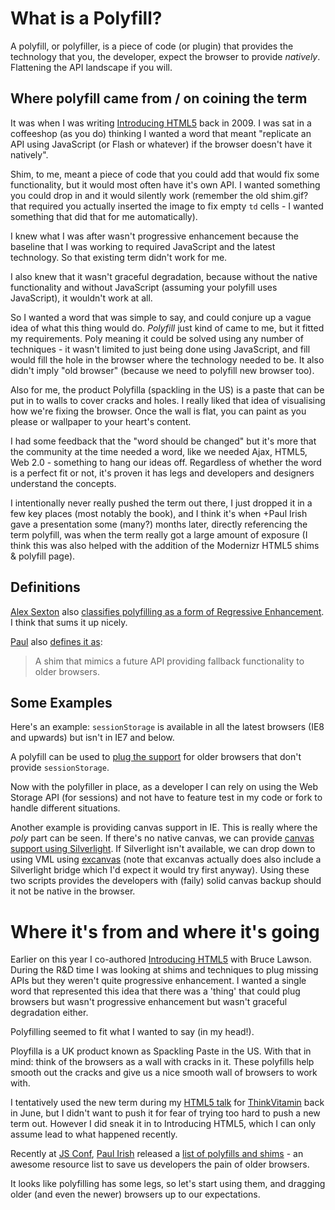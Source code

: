 # What is a Polyfill?

A polyfill, or polyfiller, is a piece of code (or plugin) that provides the technology that you, the developer, expect the browser to provide *natively*. Flattening the API landscape if you will.

<!--more-->

## Where polyfill came from / on coining the term

It was when I was writing [Introducing HTML5](http://introducinghtml5.com) back in 2009. I was sat in a coffeeshop (as you do) thinking I wanted a word that meant "replicate an API using JavaScript (or Flash or whatever) if the browser doesn't have it natively".

Shim, to me, meant a piece of code that you could add that would fix some functionality, but it would most often have it's own API. I wanted something you could drop in and it would silently work (remember the old shim.gif? that required you actually inserted the image to fix empty `td` cells - I wanted something that did that for me automatically).

I knew what I was after wasn't progressive enhancement because the baseline that I was working to required JavaScript and the latest technology. So that existing term didn't work for me.

I also knew that it wasn't graceful degradation, because without the native functionality and without JavaScript (assuming your polyfill uses JavaScript), it wouldn't work at all.

So I wanted a word that was simple to say, and could conjure up a vague idea of what this thing would do. *Polyfill* just kind of came to me, but it fitted my requirements. Poly meaning it could be solved using any number of techniques - it wasn't limited to just being done using JavaScript, and fill would fill the hole in the browser where the technology needed to be. It also didn't imply "old browser" (because we need to polyfill new browser too).

Also for me, the product Polyfilla (spackling in the US) is a paste that can be put in to walls to cover cracks and holes. I really liked that idea of visualising how we're fixing the browser. Once the wall is flat, you can paint as you please or wallpaper to your heart's content.

I had some feedback that the "word should be changed" but it's more that the community at the time needed a word, like we needed Ajax, HTML5, Web 2.0 - something to hang our ideas off. Regardless of whether the word is a perfect fit or not, it's proven it has legs and developers and designers understand the concepts.

I intentionally never really pushed the term out there, I just dropped it in a few key places (most notably the book), and I think it's when +Paul Irish  gave a presentation some (many?) months later, directly referencing the term polyfill, was when the term really got a large amount of exposure (I think this was also helped with the addition of the Modernizr HTML5 shims & polyfill page).

## Definitions

[Alex Sexton](http://alexsexton.com/ "AlexSexton.com") also [classifies polyfilling as a form of Regressive Enhancement](http://twitter.com/SlexAxton/status/25600963629). I think that sums it up nicely.

[Paul](http://paulirish.com) also [defines it as](http://paulirish.com/i/7570.png):

> A shim that mimics a future API providing fallback functionality to older browsers.

## Some Examples

Here's an example: <code>sessionStorage</code> is available in all the latest browsers (IE8 and upwards) but isn't in IE7 and below. 

A polyfill can be used to [plug the support](http://gist.github.com/350433) for older browsers that don't provide <code>sessionStorage</code>. 

Now with the polyfiller in place, as a developer I can rely on using the Web Storage API (for sessions) and not have to feature test in my code or fork to handle different situations. 

Another example is providing canvas support in IE. This is really where the *poly* part can be seen. If there's no native canvas, we can provide [canvas support using Silverlight](http://blogs.msdn.com/b/delay/archive/2009/08/24/using-one-platform-to-build-another-html-5-s-canvas-tag-implemented-using-silverlight.aspx). If Silverlight isn't available, we can drop down to using VML using [excanvas](http://code.google.com/p/explorercanvas/) (note that excanvas actually does also include a Silverlight bridge which I'd expect it would try first anyway). Using these two scripts provides the developers with (faily) solid canvas backup should it not be native in the browser. 

# Where it's from and where it's going

Earlier on this year I co-authored [Introducing HTML5](http://introducinghtml5.com) with Bruce Lawson. During the R&D time I was looking at shims and techniques to plug missing APIs but they weren't quite progressive enhancement. I wanted a single word that represented this idea that there was a 'thing' that could plug browsers but wasn't progressive enhancement but wasn't graceful degradation either. 

Polyfilling seemed to fit what I wanted to say (in my head!).

Ployfilla is a UK product known as Spackling Paste in the US. With that in mind: think of the browsers as a wall with cracks in it. These polyfills help smooth out the cracks and give us a nice smooth wall of browsers to work with. 

I tentatively used the new term during my [HTML5 talk](http://remysharp.com/talks/#2010_html5conf) for [ThinkVitamin](http://thinkvitamin.com/online-conferences/html5/) back in June, but I didn't want to push it for fear of trying too hard to push a new term out. However I did sneak it in to Introducing HTML5, which I can only assume lead to what happened recently. 

Recently at [JS Conf](http://jsconf.us/2010/), [Paul Irish](http://paulirish.com/ "Paul Irish") released a [list of polyfills and shims](http://github.com/Modernizr/Modernizr/wiki/HTML5-Cross-browser-Polyfills) - an awesome resource list to save us developers the pain of older browsers. 

It looks like polyfilling has some legs, so let's start using them, and dragging older (and even the newer) browsers up to our expectations.